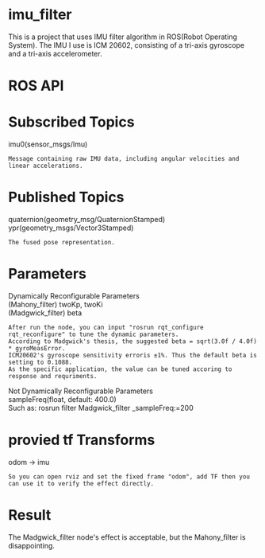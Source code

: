 # imu_filter

This is a project that uses IMU filter algorithm in ROS(Robot Operating System). The IMU I use is ICM 20602, consisting of a tri-axis gyroscope and a tri-axis accelerometer.

# ROS API  
# Subscribed Topics
imu0(sensor_msgs/Imu) 

    Message containing raw IMU data, including angular velocities and linear accelerations.   
# Published Topics
quaternion(geometry_msg/QuaternionStamped)</br>
ypr(geometry_msgs/Vector3Stamped)  

    The fused pose representation.
# Parameters
Dynamically Reconfigurable Parameters</br>
(Mahony_filter)  twoKp, twoKi</br>
(Madgwick_filter) beta  

    After run the node, you can input "rosrun rqt_configure rqt_reconfigure" to tune the dynamic parameters.
    According to Madgwick's thesis, the suggested beta = sqrt(3.0f / 4.0f) * gyroMeasError. 
    ICM20602's gyroscope sensitivity erroris ±1%. Thus the default beta is setting to 0.1088.
    As the specific application, the value can be tuned accoring to response and requriments.
Not Dynamically Reconfigurable Parameters </br>
sampleFreq(float, default: 400.0)</br>
Such as: rosrun filter Madgwick_filter _sampleFreq:=200
# provied tf Transforms
odom -> imu  

    So you can open rviz and set the fixed frame "odom", add TF then you can use it to verify the effect directly.
# Result
The Madgwick_filter node's effect is acceptable, but the Mahony_filter is disappointing.

